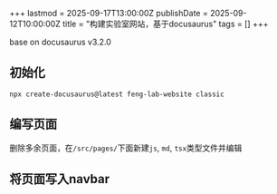 +++
lastmod = 2025-09-17T13:00:00Z
publishDate = 2025-09-12T10:00:00Z
title = "构建实验室网站，基于docusaurus"
tags = []
+++

base on docusaurus v3.2.0  

## 初始化

```
npx create-docusaurus@latest feng-lab-website classic
```

## 编写页面

删除多余页面，在`/src/pages/`下面新建`js`, `md`, `tsx`类型文件并编辑  

## 将页面写入navbar

